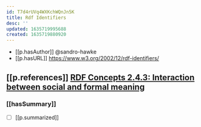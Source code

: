 ```yaml
---
id: T7d4rUVq4WXKchWQnJn5K
title: Rdf Identifiers
desc: ''
updated: 1635719995688
created: 1635719880920
---
```




- [[p.hasAuthor]] @sandro-hawke
- [[p.hasURL]] https://www.w3.org/2002/12/rdf-identifiers/

## [[p.references]] [RDF Concepts 2.4.3:  Interaction between social and formal meaning](https://www.w3.org/TR/2002/WD-rdf-concepts-20021108/#section-Interaction)

### [[hasSummary]]

- [ ] [[p.summarized]]
